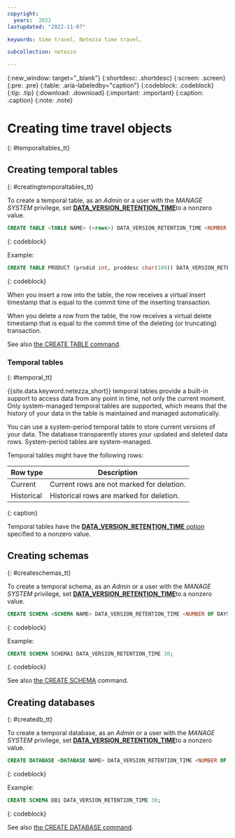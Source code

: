 ```yaml
---
copyright:
  years:  2022
lastupdated: "2022-11-07"

keywords: time travel, Netezza time travel,

subcollection: netezza

---
```


{:new_window: target="_blank"}
{:shortdesc: .shortdesc}
{:screen: .screen}
{:pre: .pre}
{:table: .aria-labeledby="caption"}
{:codeblock: .codeblock}
{:tip: .tip}
{:download: .download}
{:important: .important}
{:caption: .caption}
{:note: .note}

# Creating time travel objects
{: #temporaltables_tt}

## Creating temporal tables
{: #creatingtemporaltables_tt}

To create a temporal table, as an *Admin* or a user with the *MANAGE SYSTEM* privilege, set [**DATA_VERSION_RETENTION_TIME**](/docs/netezza?topic=netezza-dataretentioninterval_tt#dataretentionintervaldef_tt)to a nonzero value.

```sql
CREATE TABLE <TABLE NAME> (<rows>) DATA_VERSION_RETENTION_TIME <NUMBER OF DAYS>;
```
{: codeblock}

Example:

```sql
CREATE TABLE PRODUCT (prodid int, proddesc char(100)) DATA_VERSION_RETENTION_TIME 30;
```
{: codeblock}

When you insert a row into the table, the row receives a virtual insert timestamp that is equal to the commit time of the inserting transaction.

When you delete a row from the table, the row receives a virtual delete timestamp that is equal to the commit time of the deleting (or truncating) transaction.

See also [the CREATE TABLE command](https://www.ibm.com/docs/en/netezza?topic=npsscr-create-table-2).

### Temporal tables
{: #temporal_tt}

{{site.data.keyword.netezza_short}} temporal tables provide a built-in support to access data from any point in time, not only the current moment. Only system-managed temporal tables are supported, which means that the history of your data in the table is maintained and managed automatically.

You can use a system-period temporal table to store current versions of your data. The database transparently stores your updated and deleted data rows. System-period tables are system-managed.

Temporal tables might have the following rows:

| Row type     | Description |
| -----------  | ----------- |
| Current      | Current rows are not marked for deletion.  |
| Historical   | Historical rows are marked for deletion.   |
{: caption}

Temporal tables have the [**DATA_VERSION_RETENTION_TIME** option](/docs/netezza?topic=netezza-dataretentioninterval_tt#dataretentionintervaldef_tt) specified to a nonzero value.

## Creating schemas
{: #createschemas_tt}

To create a temporal schema, as an *Admin* or a user with the *MANAGE SYSTEM* privilege, set [**DATA_VERSION_RETENTION_TIME**](/docs/netezza?topic=netezza-dataretentioninterval_tt#dataretentionintervaldef_tt)to a nonzero value.

```sql
CREATE SCHEMA <SCHEMA NAME> DATA_VERSION_RETENTION_TIME <NUMBER OF DAYS>;
```
{: codeblock}

Example:

```sql
CREATE SCHEMA SCHEMA1 DATA_VERSION_RETENTION_TIME 30;
```
{: codeblock}

See also [the CREATE SCHEMA](https://www.ibm.com/docs/en/netezza?topic=npsscr-create-schema-2) command.

## Creating databases
{: #createdb_tt}

To create a temporal database, as an *Admin* or a user with the *MANAGE SYSTEM* privilege, set [**DATA_VERSION_RETENTION_TIME**](/docs/netezza?topic=netezza-dataretentioninterval_tt#dataretentionintervaldef_tt)to a nonzero value.

```sql
CREATE DATABASE <DATABASE NAME> DATA_VERSION_RETENTION_TIME <NUMBER OF DAYS>;
```
{: codeblock}

Example:

```sql
CREATE SCHEMA DB1 DATA_VERSION_RETENTION_TIME 30;
```
{: codeblock}

See also [the CREATE DATABASE command](https://www.ibm.com/docs/en/netezza?topic=npsscr-create-database-2).
